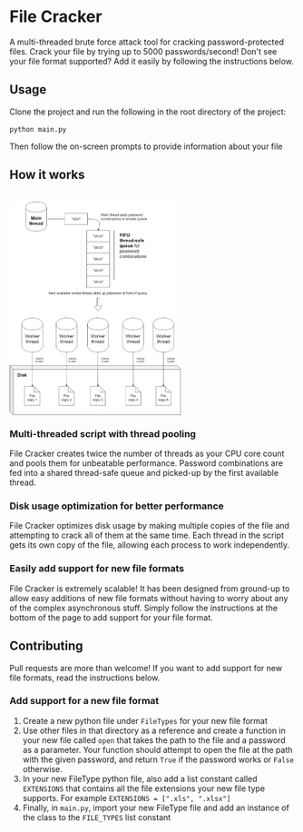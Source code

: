 # File Cracker
A multi-threaded brute force attack tool for cracking password-protected files. Crack your file by trying up to 5000 passwords/second! Don't see your file format supported? Add it easily by following the instructions below.

## Usage

Clone the project and run the following in the root directory of the project:
```
python main.py
```
Then follow the on-screen prompts to provide information about your file

## How it works
<br>
<img src="docs/diagram.jpg" width="60%" align="center">
<br>

### Multi-threaded script with thread pooling
File Cracker creates twice the number of threads as your CPU core count and pools them for unbeatable performance. Password combinations are fed into a shared thread-safe queue and picked-up by the first available thread. 

### Disk usage optimization for better performance
File Cracker optimizes disk usage by making multiple copies of the file and attempting to crack all of them at the same time. Each thread in the script gets its own copy of the file, allowing each process to work independently.

### Easily add support for new file formats
File Cracker is extremely scalable! It has been designed from ground-up to allow easy additions of new file formats without having to worry about any of the complex asynchronous stuff. Simply follow the instructions at the bottom of the page to add support for your file format. 

## Contributing
Pull requests are more than welcome! If you want to add support for new file formats, read the instructions below.

### Add support for a new file format
1. Create a new python file under `FileTypes` for your new file format
2. Use other files in that directory as a reference and create a function in your new file called `open` that takes the path to the file and a password as a parameter. Your function should attempt to open the file at the path with the given password, and return `True` if the password works or `False` otherwise.
3. In your new FileType python file, also add a list constant called `EXTENSIONS` that contains all the file extensions your new file type supports. For example `EXTENSIONS = [".xls", ".xlsx"]`
4. Finally, in `main.py`, import your new FileType file and add an instance of the class to the `FILE_TYPES` list constant
